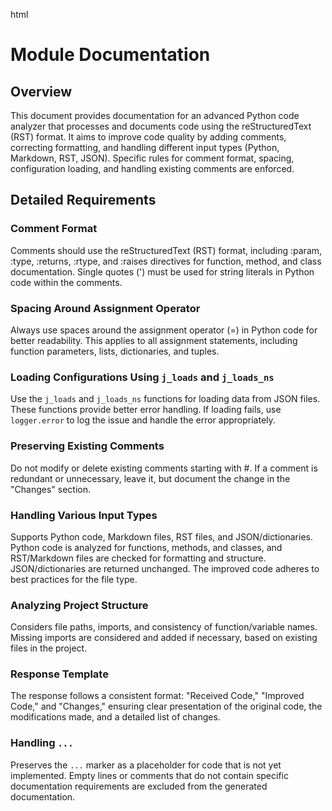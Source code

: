 html
<h1>Module Documentation</h1>

<h2>Overview</h2>
<p>This document provides documentation for an advanced Python code analyzer that processes and documents code using the reStructuredText (RST) format.  It aims to improve code quality by adding comments, correcting formatting, and handling different input types (Python, Markdown, RST, JSON).  Specific rules for comment format, spacing, configuration loading, and handling existing comments are enforced.</p>

<h2>Detailed Requirements</h2>

<h3>Comment Format</h3>
<p>Comments should use the reStructuredText (RST) format, including :param, :type, :returns, :rtype, and :raises directives for function, method, and class documentation.  Single quotes (') must be used for string literals in Python code within the comments. </p>

<h3>Spacing Around Assignment Operator</h3>
<p>Always use spaces around the assignment operator (=) in Python code for better readability. This applies to all assignment statements, including function parameters, lists, dictionaries, and tuples.</p>

<h3>Loading Configurations Using <code>j_loads</code> and <code>j_loads_ns</code></h3>
<p>Use the <code>j_loads</code> and <code>j_loads_ns</code> functions for loading data from JSON files.  These functions provide better error handling.  If loading fails, use <code>logger.error</code> to log the issue and handle the error appropriately.</p>

<h3>Preserving Existing Comments</h3>
<p>Do not modify or delete existing comments starting with #.  If a comment is redundant or unnecessary, leave it, but document the change in the "Changes" section.</p>


<h3>Handling Various Input Types</h3>
<p>Supports Python code, Markdown files, RST files, and JSON/dictionaries.  Python code is analyzed for functions, methods, and classes, and RST/Markdown files are checked for formatting and structure. JSON/dictionaries are returned unchanged.  The improved code adheres to best practices for the file type.</p>

<h3>Analyzing Project Structure</h3>
<p>Considers file paths, imports, and consistency of function/variable names. Missing imports are considered and added if necessary, based on existing files in the project.</p>


<h3>Response Template</h3>
<p>The response follows a consistent format: "Received Code," "Improved Code," and "Changes," ensuring clear presentation of the original code, the modifications made, and a detailed list of changes.</p>


<h3>Handling <code>...</code></h3>
<p>Preserves the <code>...</code>  marker as a placeholder for code that is not yet implemented.  Empty lines or comments that do not contain specific documentation requirements are excluded from the generated documentation.</p>